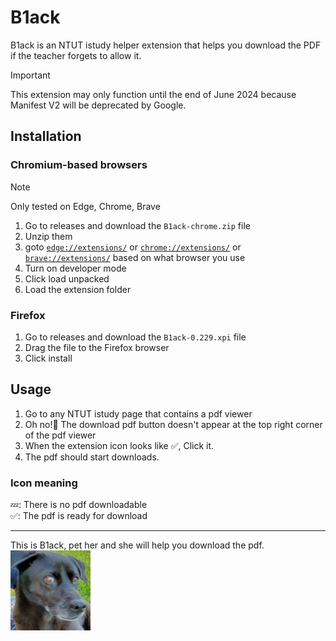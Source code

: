 # B1ack

B1ack is an NTUT istudy helper extension that helps you download the PDF if the teacher forgets to allow it.

> [!important]
> This extension may only function until the end of June 2024 because Manifest V2 will be deprecated by Google. 


## Installation

### Chromium-based browsers

> [!note]
> Only tested on Edge, Chrome, Brave

1. Go to releases and download the `B1ack-chrome.zip` file
2. Unzip them
3. goto [`edge://extensions/`](edge://extensions/) or [`chrome://extensions/`](chrome://extensions/) or [`brave://extensions/`](brave://extensions/) based on what browser you use
4. Turn on developer mode
5. Click load unpacked
6. Load the extension folder

### Firefox

1. Go to releases and download the `B1ack-0.229.xpi` file
2. Drag the file to the Firefox browser
3. Click install

## Usage

1. Go to any NTUT istudy page that contains a pdf viewer
2. Oh no!👺 The download pdf button doesn't appear at the top right corner of the pdf viewer
3. When the extension icon looks like ✅, Click it.
4. The pdf should start downloads.

### Icon meaning

  💤: There is no pdf downloadable\
  ✅: The pdf is ready for download
  
--- 
This is B1ack, pet her and she will help you download the pdf.\
![image](./chrome/images/b1ack_128.png)
